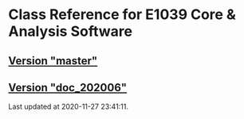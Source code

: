 # Class Reference for E1039 Core & Analysis Software
## [Version "master"](master/)
## [Version "doc_202006"](doc_202006/)
Last updated at 2020-11-27 23:41:11.
